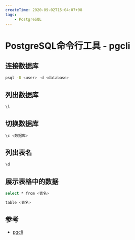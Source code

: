 ```yaml
---
createTime: 2020-09-02T15:04:07+08
tags: 
	- PostgreSQL
---
```


# PostgreSQL命令行工具 - pgcli

<ArticleMeta />

## 连接数据库


```sh
psql -U <user> -d <database>
```

## 列出数据库

```sh
\l
```

## 切换数据库

```sh
\c <数据库>
```

## 列出表名

```sh
\d
```

## 展示表格中的数据

```sh
select * from <表名>
```

```sh
table <表名>
```

## 参考

- [pgcli](https://www.pgcli.com/)